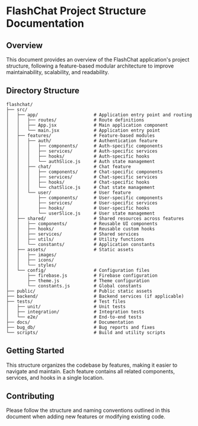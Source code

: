 # FlashChat Project Structure Documentation

## Overview

This document provides an overview of the FlashChat application's project structure, following a feature-based modular architecture to improve maintainability, scalability, and readability.

## Directory Structure

```
flashchat/
├── src/
│   ├── app/                     # Application entry point and routing
│   │   ├── routes/              # Route definitions
│   │   ├── App.jsx              # Main application component
│   │   └── main.jsx             # Application entry point
│   ├── features/                # Feature-based modules
│   │   ├── auth/                # Authentication feature
│   │   │   ├── components/      # Auth-specific components
│   │   │   ├── services/        # Auth-specific services
│   │   │   ├── hooks/           # Auth-specific hooks
│   │   │   └── authSlice.js     # Auth state management
│   │   ├── chat/                # Chat feature
│   │   │   ├── components/      # Chat-specific components
│   │   │   ├── services/        # Chat-specific services
│   │   │   ├── hooks/           # Chat-specific hooks
│   │   │   └── chatSlice.js     # Chat state management
│   │   └── user/                # User feature
│   │       ├── components/      # User-specific components
│   │       ├── services/        # User-specific services
│   │       ├── hooks/           # User-specific hooks
│   │       └── userSlice.js     # User state management
│   ├── shared/                  # Shared resources across features
│   │   ├── components/          # Reusable UI components
│   │   ├── hooks/               # Reusable custom hooks
│   │   ├── services/            # Shared services
│   │   ├── utils/               # Utility functions
│   │   └── constants/           # Application constants
│   ├── assets/                  # Static assets
│   │   ├── images/
│   │   ├── icons/
│   │   └── styles/
│   └── config/                  # Configuration files
│       ├── firebase.js          # Firebase configuration
│       ├── theme.js             # Theme configuration
│       └── constants.js         # Global constants
├── public/                      # Public static assets
├── backend/                     # Backend services (if applicable)
├── tests/                       # Test files
│   ├── unit/                    # Unit tests
│   ├── integration/             # Integration tests
│   └── e2e/                     # End-to-end tests
├── docs/                        # Documentation
├── bug_db/                      # Bug reports and fixes
└── scripts/                     # Build and utility scripts
```

## Getting Started

This structure organizes the codebase by features, making it easier to navigate and maintain. Each feature contains all related components, services, and hooks in a single location.

## Contributing

Please follow the structure and naming conventions outlined in this document when adding new features or modifying existing code.